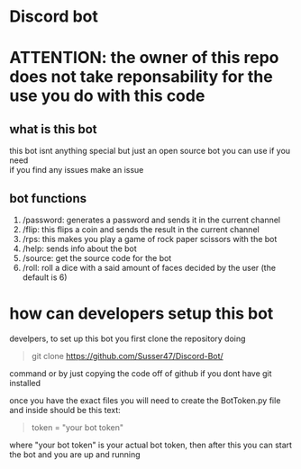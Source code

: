 # Discord bot
# ATTENTION: the owner of this repo does not take reponsability for the use you do with this code
## what is this bot  
this bot isnt anything special but just an open source bot you can use if you need  
if you find any issues make an issue
## bot functions  
1. /password: generates a password and sends it in the current channel  
2. /flip: this flips a coin and sends the result in the current channel  
3. /rps: this makes you play a game of rock paper scissors with the bot
4. /help: sends info about the bot  
5. /source: get the source code for the bot
6. /roll: roll a dice with a said amount of faces decided by the user (the default is 6)
# how can developers setup this bot  
develpers, to set up this bot you first clone the repository doing  
> git clone https://github.com/Susser47/Discord-Bot/  

command or by just copying the code off of github if you dont have git installed  
  
once you have the exact files you will need to create the BotToken.py file and inside should be this text:  
> token = "your bot token"  

where "your bot token" is your actual bot token, then after this you can start the bot and you are up and running
